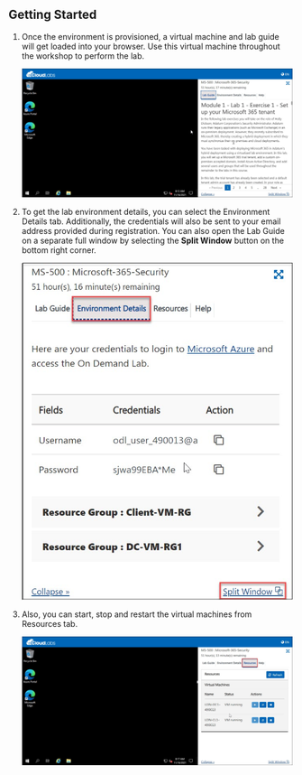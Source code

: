 ## **Getting Started**

1. Once the environment is provisioned, a virtual machine and lab guide will get loaded into your browser. Use this virtual machine throughout the workshop to perform the lab.
   
   ![LabEnvironment](../Media/ms-500-image-01.jpg)
   
1. To get the lab environment details, you can select the Environment Details tab. Additionally, the credentials will also be sent to your email address provided during registration. You can also open the Lab Guide on a separate full window by selecting the **Split Window** button on the bottom right corner.

   ![LabEnvironment](../Media/ms-500-image-02.jpg)

1. Also, you can start, stop and restart the virtual machines from Resources tab.

   ![LabEnvironment](../Media/ms-500-image-03.jpg)

